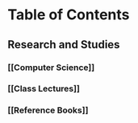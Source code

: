 # Table of Contents
## Research and Studies

### [[Computer Science]]
### [[Class Lectures]]
### [[Reference Books]]

